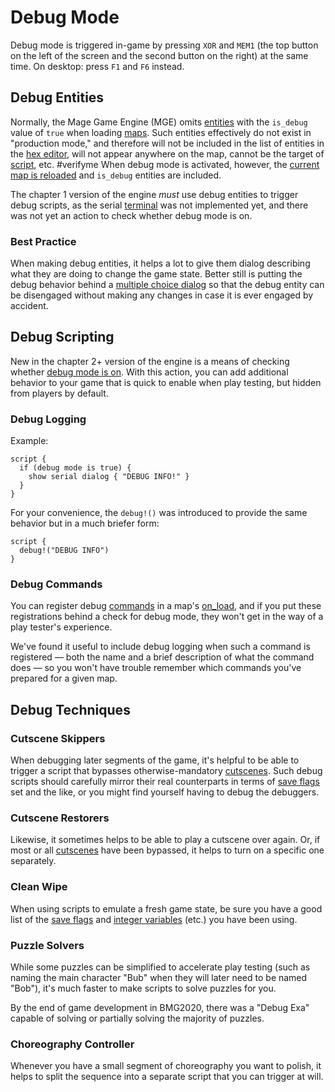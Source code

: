 # Debug Mode

Debug mode is triggered in-game by pressing `XOR` and `MEM1` (the top button on the left of the screen and the second button on the right) at the same time. On desktop: press `F1` and `F6` instead.

## Debug Entities

Normally, the Mage Game Engine (MGE) omits [entities](../entities) with the `is_debug` value of `true` when loading [maps](../maps). Such entities effectively do not exist in "production mode," and therefore will not be included in the list of entities in the [hex editor](../hardware/hex_editor), will not appear anywhere on the map, cannot be the target of [script](../scripts), etc.  #verifyme When debug mode is activated, however, the [current map is reloaded](../maps/map_loads) and `is_debug` entities are included.

The chapter 1 version of the engine *must* use debug entities to trigger debug scripts, as the serial [terminal](../hardware/terminal) was not implemented yet, and there was not yet an action to check whether debug mode is on.

### Best Practice

When making debug entities, it helps a lot to give them dialog describing what they are doing to change the game state. Better still is putting the debug behavior behind a [multiple choice dialog](../dialogs/multiple_choice_dialogs_json) so that the debug entity can be disengaged without making any changes in case it is ever engaged by accident.

## Debug Scripting

New in the chapter 2+ version of the engine is a means of checking whether [debug mode is on](../actions/CHECK_DEBUG_MODE). With this action, you can add additional behavior to your game that is quick to enable when play testing, but hidden from players by default.

### Debug Logging

Example:

```mgs
script {
  if (debug mode is true) {
    show serial dialog { "DEBUG INFO!" }
  }
}
```

For your convenience, the `debug!()` was introduced to provide the same behavior but in a much briefer form:

```mgs
script {
  debug!("DEBUG INFO")
}
```

### Debug Commands

You can register debug [commands](../hardware/commands) in a map's [on_load](../scripts/on_load), and if you put these registrations behind a check for debug mode, they won't get in the way of a play tester's experience.

We've found it useful to include debug logging when such a command is registered — both the name and a brief description of what the command does — so you won't have trouble remember which commands you've prepared for a given map.

## Debug Techniques

### Cutscene Skippers

When debugging later segments of the game, it's helpful to be able to trigger a script that bypasses otherwise-mandatory [cutscenes](../techniques/cutscenes). Such debug scripts should carefully mirror their real counterparts in terms of [save flags](../scripts/save_flags) set and the like, or you might find yourself having to debug the debuggers.

### Cutscene Restorers

Likewise, it sometimes helps to be able to play a cutscene over again. Or, if most or all [cutscenes](../techniques/cutscenes) have been bypassed, it helps to turn on a specific one separately.

### Clean Wipe

When using scripts to emulate a fresh game state, be sure you have a good list of the [save flags](../scripts/save_flags) and [integer variables](../scripts/integer_variables) (etc.) you have been using.

### Puzzle Solvers

While some puzzles can be simplified to accelerate play testing (such as naming the main character "Bub" when they will later need to be named "Bob"), it's much faster to make scripts to solve puzzles for you.

By the end of game development in BMG2020, there was a "Debug Exa" capable of solving or partially solving the majority of puzzles.

### Choreography Controller

Whenever you have a small segment of choreography you want to polish, it helps to split the sequence into a separate script that you can trigger at will.
